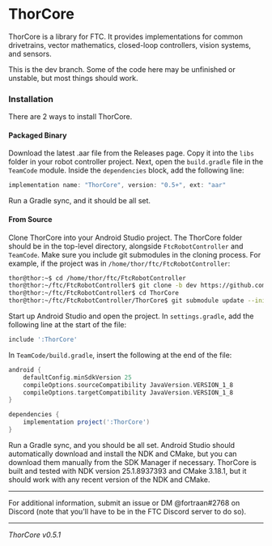 # ThorCore
ThorCore is a library for FTC. It provides implementations for common drivetrains, vector mathematics,
closed-loop controllers, vision systems, and sensors.

This is the dev branch. Some of the code here may be unfinished or unstable, but most things should work.

### Installation
There are 2 ways to install ThorCore.
#### Packaged Binary
Download the latest .aar file from the Releases page. Copy it into the ```libs``` folder in your
robot controller project. Next, open the ```build.gradle``` file in the ```TeamCode``` module. Inside
the ```dependencies``` block, add the following line:
```gradle
implementation name: "ThorCore", version: "0.5+", ext: "aar"
```
Run a Gradle sync, and it should be all set.
#### From Source
Clone ThorCore into your Android Studio project. The ThorCore folder should be in the
top-level directory, alongside ```FtcRobotController``` and ```TeamCode```. Make sure you include
git submodules in the cloning process.
For example, if the project was in ```/home/thor/ftc/FtcRobotController```:
```bash
thor@thor:~$ cd /home/thor/ftc/FtcRobotController
thor@thor:~/ftc/FtcRobotController$ git clone -b dev https://github.com/FTC-9974-THOR/ThorCore.git
thor@thor:~/ftc/FtcRobotController$ cd ThorCore
thor@thor:~/ftc/FtcRobotController/ThorCore$ git submodule update --init --recursive
```
Start up Android Studio and open the project. In ```settings.gradle```, add the following line at the
start of the file:
```gradle
include ':ThorCore'
```
In ```TeamCode/build.gradle```, insert the following at the end of the file:
```gradle
android {
    defaultConfig.minSdkVersion 25
    compileOptions.sourceCompatibility JavaVersion.VERSION_1_8
    compileOptions.targetCompatibility JavaVersion.VERSION_1_8
}

dependencies {
    implementation project(':ThorCore')
}
```

Run a Gradle sync, and you should be all set. Android Studio should automatically download and install
the NDK and CMake, but you can download them manually from the SDK Manager if necessary. ThorCore is
built and tested with NDK version 25.1.8937393 and CMake 3.18.1, but it should work with any recent
version of the NDK and CMake.

***
For additional information, submit an issue or DM @fortraan#2768 on Discord (note that you'll have to be in the FTC Discord server to do so).
***
*ThorCore v0.5.1*